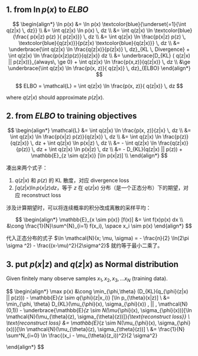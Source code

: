 ## 1. from $\ln p(x)$ to $ELBO$

$$
\begin{align*}
\ln p(x) 
&= \ln p(x) \textcolor{blue}{\underset{=1}{\int q(z|x) \, dz}} \\
&= \int q(z|x)  \ln p(x) \, dz \\
&= \int q(z|x) \ln \textcolor{blue}{\frac{ p(x|z) p(z) }{ p(z|x)}} \, dz  \\
&= \int q(z|x) \ln \frac{p(x|z) p(z) \, \textcolor{blue}{q(z|x)}}{p(z|x) \textcolor{blue}{q(z|x)}} \, dz \\
&= \underbrace{\int q(z|x) \ln \frac{q(z|x)}{p(z|x)} \, dz}_{KL \, Divergence} + \int q(z|x) \ln \frac{p(x|z)p(z)}{q(z|x)} dz \\
&= \underbrace{D_{KL} ( q(z|x) || p(z|x))}_{always\, \ge 0} + \int q(z|x) \ln \frac{p(x,z)}{q(z|x)} \, dz \\
&\ge \underbrace{\int q(z|x) \ln \frac{p(x, z)}{ q(z|x)} \, dz}_{ELBO}
\end{align*}
$$

$$
ELBO = \mathcal{L} = \int q(z|x) \ln \frac{p(x, z)}{ q(z|x)} \, dz
$$

where $q(z|x)$ should approximate $p(z|x)$.

## 2. from $ELBO$ to training objectives

$$
\begin{align*}
\mathcal{L} 
&= \int q(z|x) \ln \frac{p(x, z)}{z|x} \, dz \\
&= \int q(z|x) \ln \frac{p(x|z) p(z)}{q(z|x)} \, dz \\
&= \int q(z|x) \ln \frac{p(z)}{q(z|x)} \, dz + \int q(z|x) \ln p(x|z) \, dz \\
&= - \int q(z|x) \ln \frac{q(z|x)}{p(z)} \, dz + \int q(z|x) \ln p(x|z) \, dz \\
&= - D_{KL}(q(z|x) || p(z)) + \mathbb{E}_{z \sim q(z|x)} [\ln p(x|z)] \\
\end{align*}
$$

凑出来两个式子：

1. $q(z|x)$ 和 $p(z)$ 的 KL 散度，对应 divergence loss
2. $\int q(z|x) \ln p(x|z) dz$，等于 $z$ 在 $q(z|x)$ 分布（是一个正态分布）下的期望，对应 reconstruct loss

涉及计算期望时，可以将连续概率的积分改成离散的采样平均：

$$
\begin{align*}
\mathbb{E}_{x \sim p(x)} [f(x)]
&= \int f(x)p(x) dx \\
&\cong \frac{1}{N}\sum^{N}_{i=1} f(x_i), \space x_i \sim p(x)
\end{align*}
$$

代入正态分布的式子 $\ln \mathcal{N}(x; \mu, \sigma) = - \frac{n}{2} \ln(2\pi \sigma ^2)  - \frac{(x-\mu)^2}{2\sigma^2}$ 就约等于最小二乘了。
## 3. put $p(x|z)$ and $q(z|x)$ as Normal distribution

Given finitely many observe samples $x_1, x_2, x_3, ... x_N$ (training data).

$$
\begin{align*}
\max p(x) &\cong \min_{\phi,\theta} (D_{KL}(q_{\phi}(z|x) || p(z))) - \mathbb{E}_{z \sim q_{\phi}(z|x_i)} [\ln p_{\theta}(x|z)] \\
&= \min_{\phi, \theta} D_{KL}(\mu_{\phi}(x), \sigma_{\phi}(x)) \, || \, \mathcal{N}(0,1)) - 
\underbrace{\mathbb{E}_{z \sim N(\mu_{\phi}(x), \sigma_{\phi}(x))}[\ln \mathcal{N}(\mu_{\theta}(z), \sigma_{\theta}(z))]}_{\text{reconstruct loss}}
\\
\text{reconstruct loss} &= \mathbb{E}_{z \sim N(\mu_{\phi}(x), \sigma_{\phi}(x))}[\ln \mathcal{N}(\mu_{\theta}(z), \sigma_{\theta}(z))] \\
&= \frac{1}{N} \sum^N_{i=0} \ln \frac{(x_i - \mu_{\theta}(z_i))^2}{2 \sigma^2}

\end{align*}
$$
